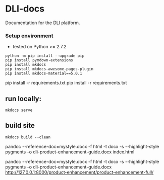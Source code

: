 # DLI-docs

Documentation for the DLI platform.

### Setup environment

- tested on Python >= 2.7.2

```
python -m pip install --upgrade pip
pip install pymdown-extensions
pip install mkdocs
pip install mkdocs-awesome-pages-plugin
pip install mkdocs-material==5.0.1
```

pip install -r requirements.txt
pip install -r requirements.txt

## run locally:

```shell
mkdocs serve
```

## build site

```
mkdocs build --clean
```

pandoc --reference-doc=mystyle.docx -f html -t docx -s --highlight-style pygments -o dli-product-enhancement-guide.docx index.html

pandoc --reference-doc=mystyle.docx -f html -t docx -s --highlight-style pygments -o dli-product-enhancement-guide.docx http://127.0.0.1:8000/product-enhancement/product-enhancement-full/

